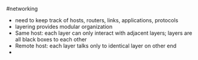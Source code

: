#networking 
- need to keep track of hosts, routers, links, applications, protocols
- layering provides modular organization
- Same host: each layer can only interact with adjacent layers; layers are all black boxes to each other
- Remote host: each layer talks only to identical layer on other end
- 